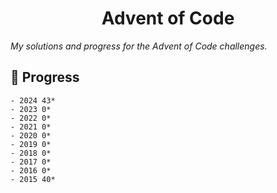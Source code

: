 <h1 align="center">Advent of Code</h1>

_My solutions and progress for the Advent of Code challenges._

## 🔨 Progress

```
- 2024 43*
- 2023 0*
- 2022 0*
- 2021 0*
- 2020 0*
- 2019 0*
- 2018 0*
- 2017 0*
- 2016 0*
- 2015 40*
```
